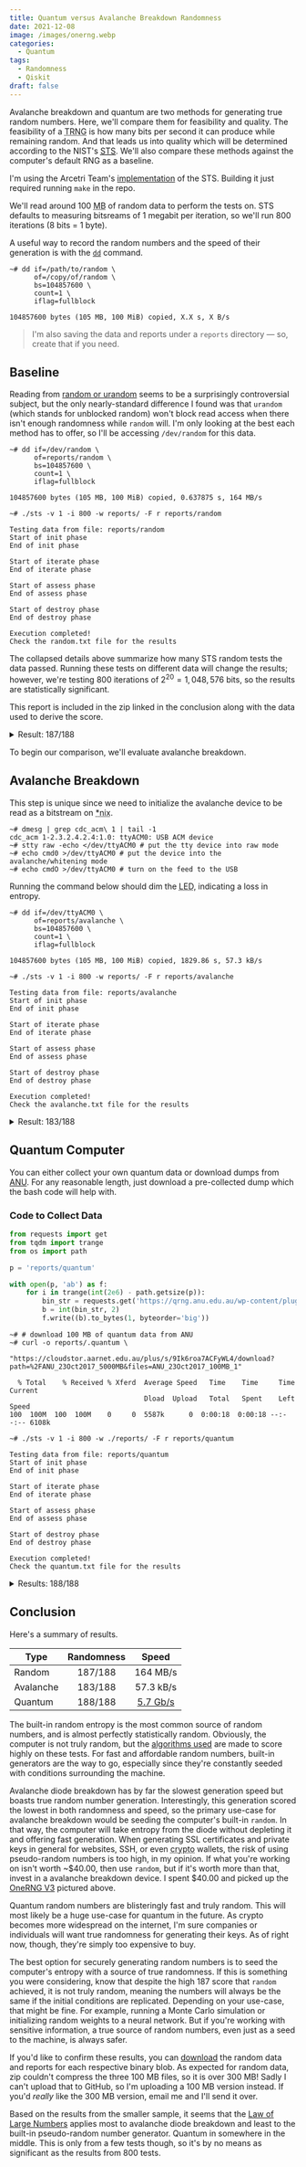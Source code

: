 ```yaml
---
title: Quantum versus Avalanche Breakdown Randomness
date: 2021-12-08
image: /images/onerng.webp
categories:
  - Quantum
tags:
  - Randomness
  - Qiskit
draft: false
---
```


Avalanche breakdown and quantum are two methods for generating true random numbers. Here, we'll compare them for feasibility and quality. The feasibility of a <abbr title="True Random Number Generator">TRNG</abbr> is how many bits per second it can produce while remaining random. And that leads us into quality which will be determined according to the NIST's [<abbr title="Statistical Test Suite">STS</abbr>](https://www.nist.gov/publications/statistical-test-suite-random-and-pseudorandom-number-generators-cryptographic). We'll also compare these methods against the computer's default RNG as a baseline.

I'm using the Arcetri Team's [implementation](https://github.com/arcetri/sts) of the STS. Building it just required running `make` in the repo.

We'll read around 100 <abbr title="Megabyte">MB</abbr> of random data to perform the tests on. STS defaults to measuring bitsreams of 1 megabit per iteration, so we'll run 800 iterations (8 bits = 1 byte).

A useful way to record the random numbers and the speed of their generation is with the [`dd`](<https://wikipedia.org/wiki/Dd_(Unix)>) command.

```shell
~# dd if=/path/to/random \
      of=/copy/of/random \
      bs=104857600 \
      count=1 \
      iflag=fullblock

104857600 bytes (105 MB, 100 MiB) copied, X.X s, X B/s
```

> I'm also saving the data and reports under a `reports` directory — so, create that if you need.

## Baseline

Reading from [random or urandom](https://linuxhint.com/dev_random_vs_dev_urandom/) seems to be a surprisingly controversial subject, but the only nearly-standard difference I found was that `urandom` (which stands for unblocked random) won't block read access when there isn't enough randomness while `random` will. I'm only looking at the best each method has to offer, so I'll be accessing `/dev/random` for this data.

```shell
~# dd if=/dev/random \
      of=reports/random \
      bs=104857600 \
      count=1 \
      iflag=fullblock

104857600 bytes (105 MB, 100 MiB) copied, 0.637875 s, 164 MB/s

~# ./sts -v 1 -i 800 -w reports/ -F r reports/random

Testing data from file: reports/random
Start of init phase
End of init phase

Start of iterate phase
End of iterate phase

Start of assess phase
End of assess phase

Start of destroy phase
End of destroy phase

Execution completed!
Check the random.txt file for the results
```

The collapsed details above summarize how many STS random tests the data passed. Running these tests on different data will change the results; however, we're testing 800 iterations of $2^{20}=1,048,576$ bits, so the results are statistically significant.

This report is included in the zip linked in the conclusion along with the data used to derive the score.

<details>

<summary>Result: 187/188</summary>

A total of 188 tests (some of the 15 tests actually consist of multiple sub-tests) were conducted to evaluate the randomness of 800 bitstreams of 1048576 bits from:

    reports/random

---

The numerous empirical results of these tests were then interpreted with an examination of the proportion of sequences that pass a statistical test (proportion analysis) and the distribution of p-values to check for uniformity (uniformity analysis). The results were the following:

    187/188 tests passed successfully both the analyses.
    1/188 tests did not pass successfully both the analyses.

---

Here are the results of the single tests:

- The "Frequency" test passed both the analyses.

- The "Block Frequency" test passed both the analyses.

- The "Cumulative Sums" (forward) test passed both the analyses.
  The "Cumulative Sums" (backward) test passed both the analyses.

- The "Runs" test passed both the analyses.

- The "Longest Run of Ones" test passed both the analyses.

- The "Binary Matrix Rank" test passed both the analyses.

- The "Discrete Fourier Transform" test passed both the analyses.

- 147/148 of the "Non-overlapping Template Matching" tests passed both the analyses.
  1/148 of the "Non-overlapping Template Matching" tests FAILED the proportion analysis.

- The "Overlapping Template Matching" test passed both the analyses.

- The "Maurer's Universal Statistical" test passed both the analyses.

- The "Approximate Entropy" test passed both the analyses.

- 8/8 of the "Random Excursions" tests passed both the analyses.

- 18/18 of the "Random Excursions Variant" tests passed both the analyses.

- The "Serial" (first) test passed both the analyses.
  The "Serial" (second) test passed both the analyses.

- The "Linear Complexity" test passed both the analyses.

---

</details>

To begin our comparison, we'll evaluate avalanche breakdown.

## Avalanche Breakdown

This step is unique since we need to initialize the avalanche device to be read as a bitstream on <abbr title="Unix / Linux">\*nix</abbr>.

```shell
~# dmesg | grep cdc_acm\ 1 | tail -1
cdc_acm 1-2.3.2.4.2.4:1.0: ttyACM0: USB ACM device
~# stty raw -echo </dev/ttyACM0 # put the tty device into raw mode
~# echo cmd0 >/dev/ttyACM0 # put the device into the avalanche/whitening mode
~# echo cmdO >/dev/ttyACM0 # turn on the feed to the USB
```

Running the command below should dim the <abbr title="Light-Emitting Diode">LED</abbr>, indicating a loss in entropy.

```shell
~# dd if=/dev/ttyACM0 \
      of=reports/avalanche \
      bs=104857600 \
      count=1 \
      iflag=fullblock

104857600 bytes (105 MB, 100 MiB) copied, 1829.86 s, 57.3 kB/s

~# ./sts -v 1 -i 800 -w reports/ -F r reports/avalanche

Testing data from file: reports/avalanche
Start of init phase
End of init phase

Start of iterate phase
End of iterate phase

Start of assess phase
End of assess phase

Start of destroy phase
End of destroy phase

Execution completed!
Check the avalanche.txt file for the results
```

<details>

<summary>Result: 183/188</summary>

A total of 188 tests (some of the 15 tests actually consist of multiple sub-tests) were conducted to evaluate the randomness of 800 bitstreams of 1048576 bits from:

    reports/avalanche

---

The numerous empirical results of these tests were then interpreted with an examination of the proportion of sequences that pass a statistical test (proportion analysis) and the distribution of p-values to check for uniformity (uniformity analysis). The results were the following:

    183/188 tests passed successfully both the analyses.
    5/188 tests did not pass successfully both the analyses.

---

Here are the results of the single tests:

- The "Frequency" test passed both the analyses.

- The "Block Frequency" test passed both the analyses.

- The "Cumulative Sums" (forward) test passed both the analyses.
  The "Cumulative Sums" (backward) test passed both the analyses.

- The "Runs" test passed both the analyses.

- The "Longest Run of Ones" test FAILED both the analyses.

- The "Binary Matrix Rank" test passed both the analyses.

- The "Discrete Fourier Transform" test passed both the analyses.

- 146/148 of the "Non-overlapping Template Matching" tests passed both the analyses.
  2/148 of the "Non-overlapping Template Matching" tests FAILED both the analyses.

- The "Overlapping Template Matching" test passed both the analyses.

- The "Maurer's Universal Statistical" test passed both the analyses.

- The "Approximate Entropy" test passed both the analyses.

- 8/8 of the "Random Excursions" tests passed both the analyses.

- 18/18 of the "Random Excursions Variant" tests passed both the analyses.

- The "Serial" (first) test FAILED both the analyses.
  The "Serial" (second) test FAILED both the analyses.

- The "Linear Complexity" test passed both the analyses.

---

</details>

## Quantum Computer

You can either collect your own quantum data or download dumps from [ANU](https://cloudstor.aarnet.edu.au/plus/s/9Ik6roa7ACFyWL4). For any reasonable length, just download a pre-collected dump which the bash code will help with.

### Code to Collect Data

```python
from requests import get
from tqdm import trange
from os import path

p = 'reports/quantum'

with open(p, 'ab') as f:
    for i in trange(int(2e6) - path.getsize(p)):
        bin_str = requests.get('https://qrng.anu.edu.au/wp-content/plugins/colours-plugin/get_one_binary.php').text
        b = int(bin_str, 2)
        f.write((b).to_bytes(1, byteorder='big'))
```

```shell
~# # download 100 MB of quantum data from ANU
~# curl -o reports/.quantum \
        "https://cloudstor.aarnet.edu.au/plus/s/9Ik6roa7ACFyWL4/download?path=%2FANU_23Oct2017_5000MB&files=ANU_23Oct2017_100MB_1"

  % Total    % Received % Xferd  Average Speed   Time    Time     Time  Current
                                 Dload  Upload   Total   Spent    Left  Speed
100  100M  100  100M    0     0  5587k      0  0:00:18  0:00:18 --:--:-- 6108k

~# ./sts -v 1 -i 800 -w ./reports/ -F r reports/quantum

Testing data from file: reports/quantum
Start of init phase
End of init phase

Start of iterate phase
End of iterate phase

Start of assess phase
End of assess phase

Start of destroy phase
End of destroy phase

Execution completed!
Check the quantum.txt file for the results
```

<details>

<summary>Results: 188/188</summary>

A total of 188 tests (some of the 15 tests actually consist of multiple sub-tests) were conducted to evaluate the randomness of 800 bitstreams of 1048576 bits from:

    reports/quantum

---

The numerous empirical results of these tests were then interpreted with an examination of the proportion of sequences that pass a statistical test (proportion analysis) and the distribution of p-values to check for uniformity (uniformity analysis). The results were the following:

    188/188 tests passed successfully both the analyses.
    0/188 tests did not pass successfully both the analyses.

---

Here are the results of the single tests:

- The "Frequency" test passed both the analyses.

- The "Block Frequency" test passed both the analyses.

- The "Cumulative Sums" (forward) test passed both the analyses.
  The "Cumulative Sums" (backward) test passed both the analyses.

- The "Runs" test passed both the analyses.

- The "Longest Run of Ones" test passed both the analyses.

- The "Binary Matrix Rank" test passed both the analyses.

- The "Discrete Fourier Transform" test passed both the analyses.

- 148/148 of the "Non-overlapping Template Matching" tests passed both the analyses.

- The "Overlapping Template Matching" test passed both the analyses.

- The "Maurer's Universal Statistical" test passed both the analyses.

- The "Approximate Entropy" test passed both the analyses.

- 8/8 of the "Random Excursions" tests passed both the analyses.

- 18/18 of the "Random Excursions Variant" tests passed both the analyses.

- The "Serial" (first) test passed both the analyses.
  The "Serial" (second) test passed both the analyses.

- The "Linear Complexity" test passed both the analyses.

---

</details>

## Conclusion

Here's a summary of results.

| Type      | Randomness |                      Speed                       |
| --------- | :--------: | :----------------------------------------------: |
| Random    |  187/188   |                     164 MB/s                     |
| Avalanche |  183/188   |                    57.3 kB/s                     |
| Quantum   |  188/188   | [5.7 Gb/s](https://qrng.anu.edu.au/contact/faq/) |

The built-in random entropy is the most common source of random numbers, and is almost perfectly statistically random. Obviously, the computer is not truly random, but the [algorithms used](https://unix.stackexchange.com/a/324210) are made to score highly on these tests. For fast and affordable random numbers, built-in generators are the way to go, especially since they're constantly seeded with conditions surrounding the machine.

Avalanche diode breakdown has by far the slowest generation speed but boasts true random number generation. Interestingly, this generation scored the lowest in both randomness and speed, so the primary use-case for avalanche breakdown would be seeding the computer's built-in `random`. In that way, the computer will take entropy from the diode without depleting it and offering fast generation. When generating SSL certificates and private keys in general for websites, SSH, or even <abbr title="cryptocurrency">crypto</abbr> wallets, the risk of using pseudo-random numbers is too high, in my opinion. If what you're working on isn't worth ~$40.00, then use `random`, but if it's worth more than that, invest in a avalanche breakdown device. I spent $40.00 and picked up the [OneRNG V3](https://onerng.info/) pictured above.

Quantum random numbers are blisteringly fast and truly random. This will most likely be a huge use-case for quantum in the future. As crypto becomes more widespread on the internet, I'm sure companies or individuals will want true randomness for generating their keys. As of right now, though, they're simply too expensive to buy.

The best option for securely generating random numbers is to seed the computer's entropy with a source of true randomness. If this is something you were considering, know that despite the high 187 score that `random` achieved, it is not truly random, meaning the numbers will always be the same if the initial conditions are replicated. Depending on your use-case, that might be fine. For example, running a Monte Carlo simulation or initializing random weights to a neural network. But if you're working with sensitive information, a true source of random numbers, even just as a seed to the machine, is always safer.

If you'd like to confirm these results, you can [download](/data/randomReports.zip) the random data and reports for each respective binary blob. As expected for random data, zip couldn't compress the three 100 MB files, so it is over 300 MB! Sadly I can't upload that to GitHub, so I'm uploading a 100 MB version instead. If you'd _really_ like the 300 MB version, email me and I'll send it over.

Based on the results from the smaller sample, it seems that the [Law of Large Numbers](https://wikipedia.org/wiki/Law_of_large_numbers) applies most to avalanche diode breakdown and least to the built-in pseudo-random number generator. Quantum in somewhere in the middle. This is only from a few tests though, so it's by no means as significant as the results from 800 tests.
